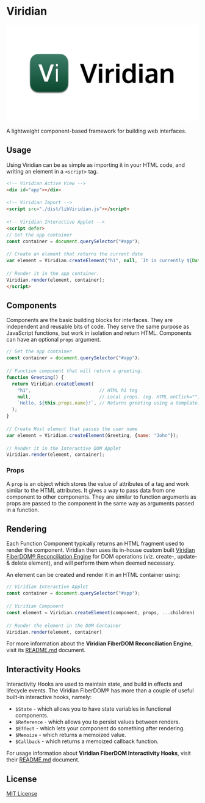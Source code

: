 # Viridian
<p align="center">
    <img src="Assets/Banner/Banner-web.png" alt="Viridian Logo"/>
</p>
A lightweight component-based framework for building web interfaces.

## Usage
Using Viridian can be as simple as importing it in your HTML code, and writing an element in a `<script>` tag.
```html
<!-- Viridian Active View -->
<div id="app"></div>

<!-- Viridian Import -->
<script src="./dist/libViridian.js"></script>

<!-- Viridian Interactive Applet -->
<script defer>
// Get the app container
const container = document.querySelector("#app");
  
// Create an element that returns the current date
var element = Viridian.createElement("h1", null, `It is currently ${Date()}.`)
  
// Render it in the app container.
Viridian.render(element, container);
</script>
```

## Components
Components are the basic building blocks for interfaces. They are independent and reusable bits of code. They serve the same purpose as JavaScript functions, but work in isolation and return HTML. Components can have an optional `props` argument.
```js
// Get the app container
const container = document.querySelector("#app");

// Function component that will return a greeting.
function Greeting() {
  return Viridian.createElement(
    "h1",                         // HTML h1 tag
    null,                         // Local props. (eg. HTML onClick="")                 
    `Hello, ${this.props.name}!`, // Returns greeting using a template.
  );
}

// Create Host element that passes the user name
var element = Viridian.createElement(Greeting, {name: "John"});

// Render it in the Interactive DOM Applet
Viridian.render(element, container);
```

### Props
A `prop` is an object which stores the value of attributes of a tag and work similar to the HTML attributes. It gives a way to pass data from one component to other components. They are similar to function arguments as props are passed to the component in the same way as arguments passed in a function.

## Rendering
Each Function Component typically returns an HTML fragment used to render the component. Viridian then uses its in-house custom built [Viridian FiberDOM® Reconciliation Engine](Source/FiberDOM) for DOM operations (viz. create-, update- & delete element), and will perform them when deemed necessary.

An element can be created and render it in an HTML container using:
```js
// Viridian Interactive Applet
const container = document.querySelector("#app");

// Viridian Component
const element = Viridian.createElement(component, props, ...children)

// Render the element in the DOM Container
Viridian.render(element, container)
```

For more information about the **Viridian FiberDOM Reconciliation Engine**, visit its [README.md](Source/FiberDOM/README.md) document.

## Interactivity Hooks
Interactivity Hooks are used to maintain state, and build in effects and lifecycle events. The Viridian FiberDOM® has more than a couple of useful built-in interactive hooks, namely:

- `$State` - which allows you to have state variables in functional components.
- `$Reference` - which allows you to persist values between renders.
- `$Effect` - which lets your component do something after rendering.
- `$Memoize` - which returns a memoized value.
- `$Callback` - which returns a memoized callback function.

For usage information about **Viridian FiberDOM Interactivity Hooks**, visit their [README.md](Source/FiberDOM/README.md) document.

## License
[MIT License](LICENSE)